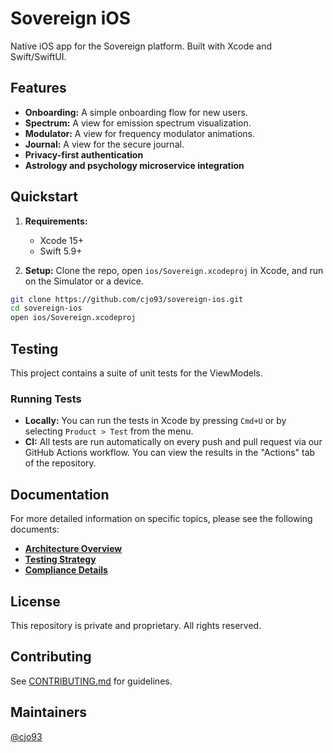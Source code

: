 # Sovereign iOS

Native iOS app for the Sovereign platform. Built with Xcode and Swift/SwiftUI.

## Features

- **Onboarding:** A simple onboarding flow for new users.
- **Spectrum:** A view for emission spectrum visualization.
- **Modulator:** A view for frequency modulator animations.
- **Journal:** A view for the secure journal.
- **Privacy-first authentication**
- **Astrology and psychology microservice integration**

## Quickstart

1. **Requirements:**
   - Xcode 15+
   - Swift 5.9+

2. **Setup:**
   Clone the repo, open `ios/Sovereign.xcodeproj` in Xcode, and run on the Simulator or a device.

```sh
git clone https://github.com/cjo93/sovereign-ios.git
cd sovereign-ios
open ios/Sovereign.xcodeproj
```

## Testing

This project contains a suite of unit tests for the ViewModels.

### Running Tests

- **Locally:** You can run the tests in Xcode by pressing `Cmd+U` or by selecting `Product > Test` from the menu.
- **CI:** All tests are run automatically on every push and pull request via our GitHub Actions workflow. You can view the results in the "Actions" tab of the repository.

## Documentation

For more detailed information on specific topics, please see the following documents:

- [**Architecture Overview**](docs/architecture.md)
- [**Testing Strategy**](docs/testing.md)
- [**Compliance Details**](docs/compliance.md)

## License

This repository is private and proprietary. All rights reserved.

## Contributing

See [CONTRIBUTING.md](CONTRIBUTING.md) for guidelines.

## Maintainers

[@cjo93](https://github.com/cjo93)
